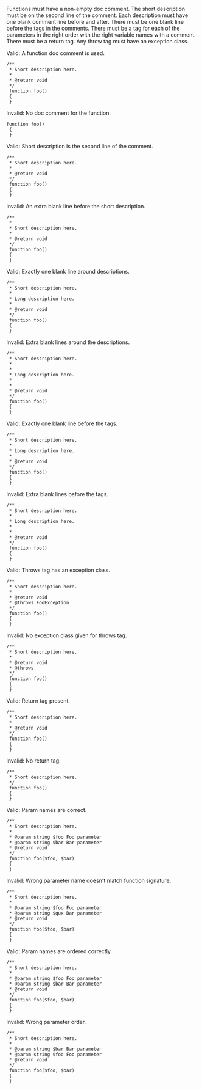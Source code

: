 Functions must have a non-empty doc comment.  The short description must be on the second line of the comment.  Each description must have one blank comment line before and after.  There must be one blank line before the tags in the comments.  There must be a tag for each of the parameters in the right order with the right variable names with a comment.  There must be a return tag.  Any throw tag must have an exception class.

Valid: A function doc comment is used.
```
/**
 * Short description here.
 *
 * @return void
 */
 function foo()
 {
 }
```

Invalid: No doc comment for the function.
```
function foo()
 {
 }
```

Valid: Short description is the second line of the comment.
```
/**
 * Short description here.
 *
 * @return void
 */
 function foo()
 {
 }
```

Invalid: An extra blank line before the short description.
```
/**
 * 
 * Short description here.
 *
 * @return void
 */
 function foo()
 {
 }
```

Valid: Exactly one blank line around descriptions.
```
/**
 * Short description here.
 * 
 * Long description here.
 * 
 * @return void
 */
 function foo()
 {
 }
```

Invalid: Extra blank lines around the descriptions.
```
/**
 * Short description here.
 * 
 * 
 * Long description here.
 * 
 * 
 * @return void
 */
 function foo()
 {
 }
```

Valid: Exactly one blank line before the tags.
```
/**
 * Short description here.
 *
 * Long description here.
 * 
 * @return void
 */
 function foo()
 {
 }
```

Invalid: Extra blank lines before the tags.
```
/**
 * Short description here.
 *
 * Long description here.
 * 
 * 
 * @return void
 */
 function foo()
 {
 }
```

Valid: Throws tag has an exception class.
```
/**
 * Short description here.
 *
 * @return void
 * @throws FooException
 */
 function foo()
 {
 }
```

Invalid: No exception class given for throws tag.
```
/**
 * Short description here.
 *
 * @return void
 * @throws
 */
 function foo()
 {
 }
```

Valid: Return tag present.
```
/**
 * Short description here.
 *
 * @return void
 */
 function foo()
 {
 }
```

Invalid: No return tag.
```
/**
 * Short description here.
 */
 function foo()
 {
 }
```

Valid: Param names are correct.
```
/**
 * Short description here.
 *
 * @param string $foo Foo parameter
 * @param string $bar Bar parameter
 * @return void
 */
 function foo($foo, $bar)
 {
 }
```

Invalid: Wrong parameter name doesn't match function signature.
```
/**
 * Short description here.
 *
 * @param string $foo Foo parameter
 * @param string $qux Bar parameter
 * @return void
 */
 function foo($foo, $bar)
 {
 }
```

Valid: Param names are ordered correctly.
```
/**
 * Short description here.
 *
 * @param string $foo Foo parameter
 * @param string $bar Bar parameter
 * @return void
 */
 function foo($foo, $bar)
 {
 }
```

Invalid: Wrong parameter order.
```
/**
 * Short description here.
 *
 * @param string $bar Bar parameter
 * @param string $foo Foo parameter
 * @return void
 */
 function foo($foo, $bar)
 {
 }
```
